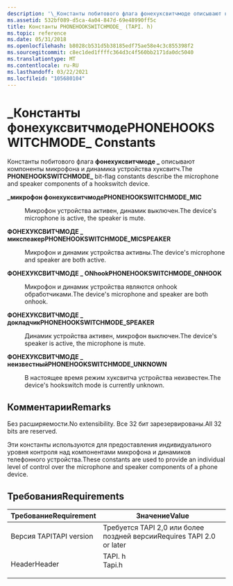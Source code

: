 ```yaml
---
description: '\_Константы побитового флага фонехуксвитчмоде описывают компоненты микрофона и динамика устройства хуксвитч.'
ms.assetid: 532bf089-d5ca-4a04-847d-69e48990ff5c
title: Константы PHONEHOOKSWITCHMODE_ (TAPI. h)
ms.topic: reference
ms.date: 05/31/2018
ms.openlocfilehash: b8028cb531d5b38185edf75ae58e4c3c855398f2
ms.sourcegitcommit: c8ec1ded1ffffc364d3c4f560bb2171da0dc5040
ms.translationtype: MT
ms.contentlocale: ru-RU
ms.lasthandoff: 03/22/2021
ms.locfileid: "105680104"
---
```

# <a name="phonehookswitchmode_-constants"></a><span data-ttu-id="604bc-103">\_Константы фонехуксвитчмоде</span><span class="sxs-lookup"><span data-stu-id="604bc-103">PHONEHOOKSWITCHMODE\_ Constants</span></span>

<span data-ttu-id="604bc-104">Константы побитового флага **фонехуксвитчмоде \_** описывают компоненты микрофона и динамика устройства хуксвитч.</span><span class="sxs-lookup"><span data-stu-id="604bc-104">The **PHONEHOOKSWITCHMODE\_** bit-flag constants describe the microphone and speaker components of a hookswitch device.</span></span>

<dl> <dt>

<span data-ttu-id="604bc-105"><span id="PHONEHOOKSWITCHMODE_MIC"></span><span id="phonehookswitchmode_mic"></span>**\_микрофон фонехуксвитчмоде**</span><span class="sxs-lookup"><span data-stu-id="604bc-105"><span id="PHONEHOOKSWITCHMODE_MIC"></span><span id="phonehookswitchmode_mic"></span>**PHONEHOOKSWITCHMODE\_MIC**</span></span>
</dt> <dd> <dl> <dt>



<span data-ttu-id="604bc-106">Микрофон устройства активен, динамик выключен.</span><span class="sxs-lookup"><span data-stu-id="604bc-106">The device's microphone is active, the speaker is mute.</span></span>


</dt> </dl> </dd> <dt>

<span data-ttu-id="604bc-107"><span id="PHONEHOOKSWITCHMODE_MICSPEAKER"></span><span id="phonehookswitchmode_micspeaker"></span>**ФОНЕХУКСВИТЧМОДЕ \_ микспеакер**</span><span class="sxs-lookup"><span data-stu-id="604bc-107"><span id="PHONEHOOKSWITCHMODE_MICSPEAKER"></span><span id="phonehookswitchmode_micspeaker"></span>**PHONEHOOKSWITCHMODE\_MICSPEAKER**</span></span>
</dt> <dd> <dl> <dt>



<span data-ttu-id="604bc-108">Микрофон и динамик устройства активны.</span><span class="sxs-lookup"><span data-stu-id="604bc-108">The device's microphone and speaker are both active.</span></span>


</dt> </dl> </dd> <dt>

<span data-ttu-id="604bc-109"><span id="PHONEHOOKSWITCHMODE_ONHOOK"></span><span id="phonehookswitchmode_onhook"></span>**ФОНЕХУКСВИТЧМОДЕ \_ ONhook**</span><span class="sxs-lookup"><span data-stu-id="604bc-109"><span id="PHONEHOOKSWITCHMODE_ONHOOK"></span><span id="phonehookswitchmode_onhook"></span>**PHONEHOOKSWITCHMODE\_ONHOOK**</span></span>
</dt> <dd> <dl> <dt>



<span data-ttu-id="604bc-110">Микрофон и динамик устройства являются onhook обработчиками.</span><span class="sxs-lookup"><span data-stu-id="604bc-110">The device's microphone and speaker are both onhook.</span></span>


</dt> </dl> </dd> <dt>

<span data-ttu-id="604bc-111"><span id="PHONEHOOKSWITCHMODE_SPEAKER"></span><span id="phonehookswitchmode_speaker"></span>**ФОНЕХУКСВИТЧМОДЕ \_ докладчик**</span><span class="sxs-lookup"><span data-stu-id="604bc-111"><span id="PHONEHOOKSWITCHMODE_SPEAKER"></span><span id="phonehookswitchmode_speaker"></span>**PHONEHOOKSWITCHMODE\_SPEAKER**</span></span>
</dt> <dd> <dl> <dt>



<span data-ttu-id="604bc-112">Динамик устройства активен, микрофон выключен.</span><span class="sxs-lookup"><span data-stu-id="604bc-112">The device's speaker is active, the microphone is mute.</span></span>


</dt> </dl> </dd> <dt>

<span data-ttu-id="604bc-113"><span id="PHONEHOOKSWITCHMODE_UNKNOWN"></span><span id="phonehookswitchmode_unknown"></span>**ФОНЕХУКСВИТЧМОДЕ \_ неизвестный**</span><span class="sxs-lookup"><span data-stu-id="604bc-113"><span id="PHONEHOOKSWITCHMODE_UNKNOWN"></span><span id="phonehookswitchmode_unknown"></span>**PHONEHOOKSWITCHMODE\_UNKNOWN**</span></span>
</dt> <dd> <dl> <dt>



<span data-ttu-id="604bc-114">В настоящее время режим хуксвитча устройства неизвестен.</span><span class="sxs-lookup"><span data-stu-id="604bc-114">The device's hookswitch mode is currently unknown.</span></span>


</dt> </dl> </dd> </dl>

## <a name="remarks"></a><span data-ttu-id="604bc-115">Комментарии</span><span class="sxs-lookup"><span data-stu-id="604bc-115">Remarks</span></span>

<span data-ttu-id="604bc-116">Без расширяемости.</span><span class="sxs-lookup"><span data-stu-id="604bc-116">No extensibility.</span></span> <span data-ttu-id="604bc-117">Все 32 бит зарезервированы.</span><span class="sxs-lookup"><span data-stu-id="604bc-117">All 32 bits are reserved.</span></span>

<span data-ttu-id="604bc-118">Эти константы используются для предоставления индивидуального уровня контроля над компонентами микрофона и динамиков телефонного устройства.</span><span class="sxs-lookup"><span data-stu-id="604bc-118">These constants are used to provide an individual level of control over the microphone and speaker components of a phone device.</span></span>

## <a name="requirements"></a><span data-ttu-id="604bc-119">Требования</span><span class="sxs-lookup"><span data-stu-id="604bc-119">Requirements</span></span>



| <span data-ttu-id="604bc-120">Требование</span><span class="sxs-lookup"><span data-stu-id="604bc-120">Requirement</span></span> | <span data-ttu-id="604bc-121">Значение</span><span class="sxs-lookup"><span data-stu-id="604bc-121">Value</span></span> |
|-------------------------|-----------------------------------------------------------------------------------|
| <span data-ttu-id="604bc-122">Версия TAPI</span><span class="sxs-lookup"><span data-stu-id="604bc-122">TAPI version</span></span><br/> | <span data-ttu-id="604bc-123">Требуется TAPI 2,0 или более поздней версии</span><span class="sxs-lookup"><span data-stu-id="604bc-123">Requires TAPI 2.0 or later</span></span><br/>                                             |
| <span data-ttu-id="604bc-124">Header</span><span class="sxs-lookup"><span data-stu-id="604bc-124">Header</span></span><br/>       | <dl> <span data-ttu-id="604bc-125"><dt>TAPI. h</dt></span><span class="sxs-lookup"><span data-stu-id="604bc-125"><dt>Tapi.h</dt></span></span> </dl> |



 

 




